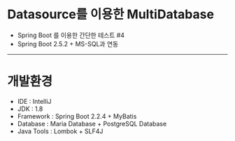 # Datasource를 이용한 MultiDatabase
* Spring Boot 를 이용한 간단한 테스트 #4
* Spring Boot 2.5.2 + MS-SQL과 연동
<hr/>

# 개발환경
* IDE      : IntelliJ
* JDK : 1.8
* Framework : Spring Boot 2.2.4 + MyBatis
* Database : Maria Database + PostgreSQL Database
* Java Tools : Lombok + SLF4J
